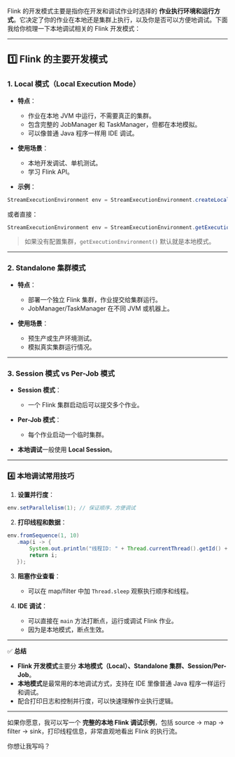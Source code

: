 Flink 的开发模式主要是指你在开发和调试作业时选择的 **作业执行环境和运行方式**。它决定了你的作业在本地还是集群上执行，以及你是否可以方便地调试。下面我给你梳理一下本地调试相关的 Flink 开发模式：

---

## 1️⃣ Flink 的主要开发模式

### 1. **Local 模式（Local Execution Mode）**

* **特点**：

  * 作业在本地 JVM 中运行，不需要真正的集群。
  * 包含完整的 JobManager 和 TaskManager，但都在本地模拟。
  * 可以像普通 Java 程序一样用 IDE 调试。
* **使用场景**：

  * 本地开发调试、单机测试。
  * 学习 Flink API。
* **示例**：

```java
StreamExecutionEnvironment env = StreamExecutionEnvironment.createLocalEnvironment();
```

或者直接：

```java
StreamExecutionEnvironment env = StreamExecutionEnvironment.getExecutionEnvironment();
```

> 如果没有配置集群，`getExecutionEnvironment()` 默认就是本地模式。

---

### 2. **Standalone 集群模式**

* **特点**：

  * 部署一个独立 Flink 集群，作业提交给集群运行。
  * JobManager/TaskManager 在不同 JVM 或机器上。
* **使用场景**：

  * 预生产或生产环境测试。
  * 模拟真实集群运行情况。

---

### 3. **Session 模式 vs Per-Job 模式**

* **Session 模式**：

  * 一个 Flink 集群启动后可以提交多个作业。
* **Per-Job 模式**：

  * 每个作业启动一个临时集群。
* **本地调试**一般使用 **Local Session**。

---

### 4️⃣ 本地调试常用技巧

1. **设置并行度**：

```java
env.setParallelism(1); // 保证顺序，方便调试
```

2. **打印线程和数据**：

```java
env.fromSequence(1, 10)
   .map(i -> {
       System.out.println("线程ID: " + Thread.currentThread().getId() + ", 数据: " + i);
       return i;
   });
```

3. **阻塞作业查看**：

   * 可以在 map/filter 中加 `Thread.sleep` 观察执行顺序和线程。
4. **IDE 调试**：

   * 可以直接在 `main` 方法打断点，运行或调试 Flink 作业。
   * 因为是本地模式，断点生效。

---

✅ **总结**

* **Flink 开发模式**主要分 **本地模式（Local）、Standalone 集群、Session/Per-Job**。
* **本地模式**是最常用的本地调试方式，支持在 IDE 里像普通 Java 程序一样运行和调试。
* 配合打印日志和控制并行度，可以快速理解作业执行逻辑。

---

如果你愿意，我可以写一个 **完整的本地 Flink 调试示例**，包括 source → map → filter → sink，打印线程信息，非常直观地看出 Flink 的执行流。

你想让我写吗？
